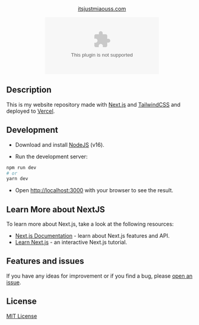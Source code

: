 <div align="center">

  <a href="https://itsjustmiaouss.com" target="_blank">itsjustmiaouss.com</a>

  ![Vercel](https://vercelbadge.vercel.app/api/ItsJustMiaouss/itsjustmiaouss.com)

</div>


## Description

This is my website repository made with [Next.js](https://nextjs.org/) and [TailwindCSS](https://tailwindcss.com/) and deployed to [Vercel](https://vercel.com).

## Development

- Download and install [NodeJS](https://nodejs.org) (v16).

- Run the development server:

```bash
npm run dev
# or
yarn dev
```

- Open [http://localhost:3000](http://localhost:3000) with your browser to see the result.

## Learn More about NextJS

To learn more about Next.js, take a look at the following resources:

- [Next.js Documentation](https://nextjs.org/docs) - learn about Next.js features and API.
- [Learn Next.js](https://nextjs.org/learn) - an interactive Next.js tutorial.

## Features and issues

If you have any ideas for improvement or if you find a bug, please [open an issue](https://github.com/ItsJustMiaouss/itsjustmiaouss-com/issues).

## License

[MIT License](https://github.com/ItsJustMiaouss/itsjustmiaouss.com/blob/main/LICENSE.md)
